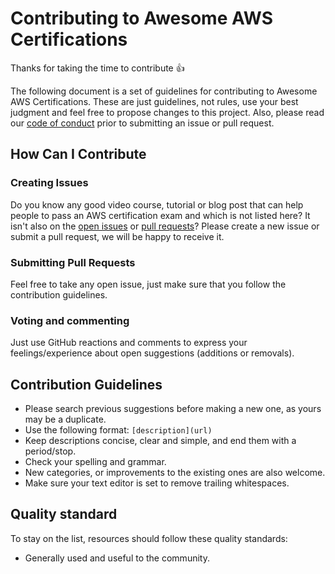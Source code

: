 # Contributing to Awesome AWS Certifications

Thanks for taking the time to contribute :+1:

The following document is a set of guidelines for contributing to Awesome AWS Certifications. These are just guidelines, not rules, use your best judgment and feel free to propose changes to this project. Also, please read our [code of conduct](https://github.com/ptcodes/awesome-aws-certifications/blob/master/CODE_OF_CONDUCT.md) prior to submitting an issue or pull request.

## How Can I Contribute

### Creating Issues

Do you know any good video course, tutorial or blog post that can help people to pass an AWS certification exam and which is not listed here? It isn't also on the [open issues](https://github.com/ptcodes/awesome-aws-certifications/issues) or [pull requests](https://github.com/ptcodes/awesome-aws-certifications/pulls)?
Please create a new issue or submit a pull request, we will be happy to receive it.

### Submitting Pull Requests

Feel free to take any open issue, just make sure that you follow the contribution guidelines.

### Voting and commenting

Just use GitHub reactions and comments to express your feelings/experience about open suggestions (additions or removals).

## Contribution Guidelines

- Please search previous suggestions before making a new one, as yours may be a duplicate.
- Use the following format: `[description](url)`
- Keep descriptions concise, clear and simple, and end them with a period/stop.
- Check your spelling and grammar.
- New categories, or improvements to the existing ones are also welcome.
- Make sure your text editor is set to remove trailing whitespaces.

## Quality standard

To stay on the list, resources should follow these quality standards:

- Generally used and useful to the community.
